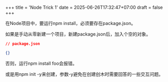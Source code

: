 +++
title = 'Node Trick 1'
date = 2025-06-26T17:32:47+07:00
draft = false
+++

在Node项目中，要运行npm install，必须要存在package.json。

如果是手动从零新建一个项目，新建package.json后，加入个空的对象。

```json 
// package.json

{}
```

否则，运行npm install foo会报错。

或是用npm init -y来创建，参数-y避免在创建创木时需要回答的一些交互问题。
